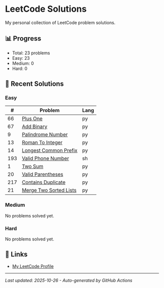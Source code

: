 # LeetCode Solutions

My personal collection of LeetCode problem solutions.

## 📊 Progress

<!-- LEETCODE-STATS:START -->
- Total: 23 problems
- Easy: 23
- Medium: 0
- Hard: 0
<!-- LEETCODE-STATS:END -->

## 📝 Recent Solutions

### Easy
<!-- LEETCODE-EASY:START -->
| # | Problem | Lang |
|---|---------|------|
| 66 | [Plus One](66_plus_one.py) | py |
| 67 | [Add Binary](67_add_binary.py) | py |
| 9 | [Palindrome Number](9_palindrome_number.py) | py |
| 13 | [Roman To Integer](13_roman_to_integer.py) | py |
| 14 | [Longest Common Prefix](14_longest_common_prefix.py) | py |
| 193 | [Valid Phone Number](193_valid_phone_number.sh) | sh |
| 1 | [Two Sum](1_two_sum.py) | py |
| 20 | [Valid Parentheses](20_valid_parentheses.py) | py |
| 217 | [Contains Duplicate](217_contains_duplicate.py) | py |
| 21 | [Merge Two Sorted Lists](21_merge_two_sorted_lists.py) | py |
<!-- LEETCODE-EASY:END -->

### Medium
<!-- LEETCODE-MEDIUM:START -->
No problems solved yet.
<!-- LEETCODE-MEDIUM:END -->

### Hard
<!-- LEETCODE-HARD:START -->
No problems solved yet.
<!-- LEETCODE-HARD:END -->

## 🔗 Links

- [My LeetCode Profile](https://leetcode.com/EY9hEwXP6z)

---
*Last updated: 2025-10-26 - Auto-generated by GitHub Actions*